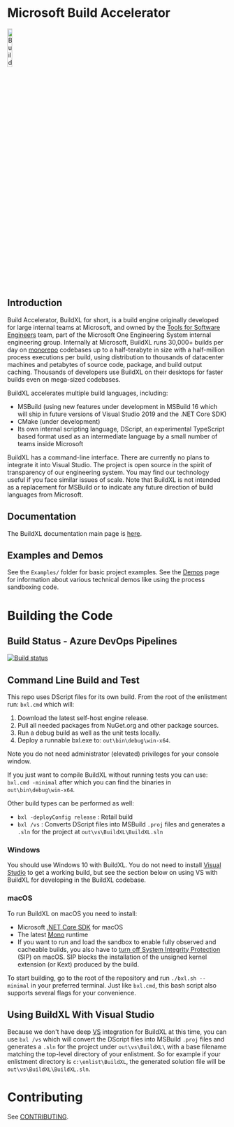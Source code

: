 # Microsoft Build Accelerator

<img alt="BuildXL Icon" src="Public/Src/Branding/BuildXL.png" width=15%>

## Introduction

Build Accelerator, BuildXL for short, is a build engine originally developed for large internal teams at Microsoft, and owned by the [Tools for Software Engineers](https://www.microsoft.com/en-us/research/project/tools-for-software-engineers/) team, part of the Microsoft One Engineering System internal engineering group. Internally at Microsoft, BuildXL runs 30,000+ builds per day on [monorepo](https://en.wikipedia.org/wiki/Monorepo)  codebases up to a half-terabyte in size with a half-million process executions per build, using distribution to thousands of datacenter machines and petabytes of source code, package, and build output caching. Thousands of developers use BuildXL on their desktops for faster builds even on mega-sized codebases.

BuildXL accelerates multiple build languages, including:

* MSBuild (using new features under development in MSBuild 16 which will ship in future versions of Visual Studio 2019 and the .NET Core SDK)
* CMake (under development)
* Its own internal scripting language, DScript, an experimental TypeScript based format used as an intermediate language by a small number of teams inside Microsoft

BuildXL has a command-line interface. There are currently no plans to integrate it into Visual Studio. The project is open source in the spirit of transparency of our engineering system. You may find our technology useful if you face similar issues of scale. Note that BuildXL is not intended as a replacement for MSBuild or to indicate any future direction of build languages from Microsoft.

## Documentation
The BuildXL documentation main page is [here](Documentation/INDEX.md).

## Examples and Demos
See the `Examples/` folder for basic project examples. See the [Demos](Public/Src/Demos/Demos.md) page for information about various technical demos like using the process sandboxing code.

# Building the Code

## Build Status - Azure DevOps Pipelines
[![Build status](https://dev.azure.com/mseng/Domino/_apis/build/status/BuildXL/BuildXL%20Rolling?branchName=master)](https://dev.azure.com/mseng/Domino/_build/latest?definitionId=8196)

## Command Line Build and Test
This repo uses DScript files for its own build. From the root of the enlistment run: `bxl.cmd` which will:

1. Download the latest self-host engine release.
1. Pull all needed packages from NuGet.org and other package sources.
1. Run a debug build as well as the unit tests locally.
1. Deploy a runnable bxl.exe to: `out\bin\debug\win-x64`.

Note you do not need administrator (elevated) privileges for your console window.

If you just want to compile BuildXL without running tests you can use: `bxl.cmd -minimal` after which you can find the binaries in `out\bin\debug\win-x64`.

Other build types can be performed as well:
* `bxl -deployConfig release` : Retail build
* `bxl /vs` : Converts DScript files into MSBuild `.proj` files and generates a `.sln` for the project at `out\vs\BuildXL\BuildXL.sln`

### Windows
You should use Windows 10 with BuildXL. You do not need to install [Visual Studio](https://visualstudio.microsoft.com/vs/) to get a working build, but see the section below on using VS with BuildXL for developing in the BuildXL codebase.

### macOS

To run BuildXL on macOS you need to install:

* Microsoft [.NET Core SDK](https://dotnet.microsoft.com/download) for macOS
* The latest [Mono](https://www.mono-project.com/download/stable/) runtime
* If you want to run and load the sandbox to enable fully observed and cacheable builds, you also have to [turn off System Integrity Protection](https://developer.apple.com/library/archive/documentation/Security/Conceptual/System_Integrity_Protection_Guide/ConfiguringSystemIntegrityProtection/ConfiguringSystemIntegrityProtection.html) (SIP) on macOS. SIP blocks the installation of the unsigned kernel extension (or Kext) produced by the build.

To start building, go to the root of the repository and run `./bxl.sh --minimal` in your preferred terminal. Just like `bxl.cmd`, this bash script also supports several flags for your convenience.

## Using BuildXL With Visual Studio
Because we don't have deep [VS](https://visualstudio.microsoft.com/vs/) integration for BuildXL at this time, you can use `bxl /vs` which will convert the DScript files into MSBuild `.proj` files and generates a `.sln` for the project under `out\vs\BuildXL\` with a base filename matching the top-level directory of your enlistment. So for example if your enlistment directory is `c:\enlist\BuildXL`, the generated solution file will be `out\vs\BuildXL\BuildXL.sln`.

# Contributing
See [CONTRIBUTING](CONTRIBUTING.md).
